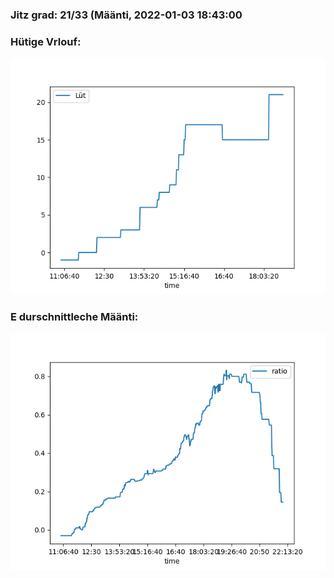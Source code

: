 ### Jitz grad: 21/33 (Määnti, 2022-01-03 18:43:00

### Hütige Vrlouf:
![Graph](Today.png)

### E durschnittleche Määnti:
![Graph](Määnti.png)